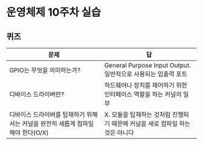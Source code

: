 # 운영체제 10주차 실습

## 퀴즈

| 문제                                                                             | 답                                                                           |
| -------------------------------------------------------------------------------- | ---------------------------------------------------------------------------- |
| GPIO는 무엇을 의미하는가?                                                        | General Purpose Input Output. 일반적으로 사용되는 입출력 포트                |
| 디바이스 드라이버란?                                                             | 하드웨어나 장치를 제어하기 위한 인터페이스 역할을 하는 커널의 일부           |
| 디바이스 드라이버를 탑재하기 위해서는 커널을 완전히 새롭게 컴파일 해야 한다(O/X) | X. 모듈을 탑재하는 것처럼 진행되기 때문에 커널을 새로 컴파일 하는것은 아니다 |
